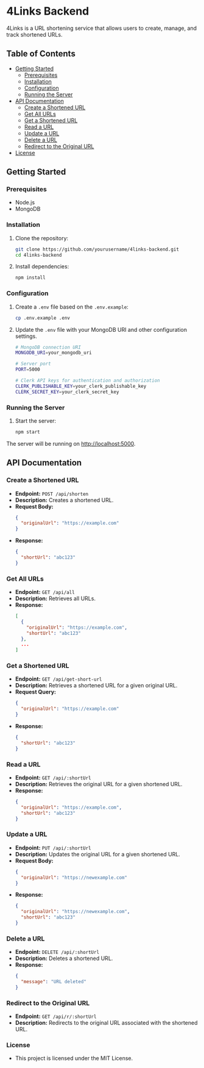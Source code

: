 # 4Links Backend

4Links is a URL shortening service that allows users to create, manage, and track shortened URLs.

## Table of Contents

- [Getting Started](#getting-started)
    - [Prerequisites](#prerequisites)
    - [Installation](#installation)
    - [Configuration](#configuration)
    - [Running the Server](#running-the-server)
- [API Documentation](#api-documentation)
    - [Create a Shortened URL](#create-a-shortened-url)
    - [Get All URLs](#get-all-urls)
    - [Get a Shortened URL](#get-a-shortened-url)
    - [Read a URL](#read-a-url)
    - [Update a URL](#update-a-url)
    - [Delete a URL](#delete-a-url)
    - [Redirect to the Original URL](#redirect-to-the-original-url)
- [License](#license)

## Getting Started

### Prerequisites

- Node.js
- MongoDB

### Installation

1. Clone the repository:
     ```sh
     git clone https://github.com/yourusername/4links-backend.git
     cd 4links-backend
     ```

2. Install dependencies:

    ```sh
    npm install
    ```

### Configuration

1. Create a `.env` file based on the `.env.example`:

    ```sh
    cp .env.example .env
    ```

2. Update the `.env` file with your MongoDB URI and other configuration settings.

     ```sh
    # MongoDB connection URI
    MONGODB_URI=your_mongodb_uri

    # Server port
    PORT=5000

    # Clerk API keys for authentication and authorization
    CLERK_PUBLISHABLE_KEY=your_clerk_publishable_key
    CLERK_SECRET_KEY=your_clerk_secret_key
    ```
### Running the Server

1. Start the server:

    ```sh
    npm start
    ```

The server will be running on [http://localhost:5000](http://localhost:5000).

## API Documentation

### Create a Shortened URL

- **Endpoint:** `POST /api/shorten`
- **Description:** Creates a shortened URL.
- **Request Body:**
    ```json
    {
      "originalUrl": "https://example.com"
    }
    ```
- **Response:**
    ```json
    {
      "shortUrl": "abc123"
    }
    ```

### Get All URLs

- **Endpoint:** `GET /api/all`
- **Description:** Retrieves all URLs.
- **Response:**
    ```json
    [
      {
        "originalUrl": "https://example.com",
        "shortUrl": "abc123"
      },
      ...
    ]
    ```

### Get a Shortened URL

- **Endpoint:** `GET /api/get-short-url`
- **Description:** Retrieves a shortened URL for a given original URL.
- **Request Query:**
    ```json
    {
      "originalUrl": "https://example.com"
    }
    ```
- **Response:**
    ```json
    {
      "shortUrl": "abc123"
    }
    ```

### Read a URL

- **Endpoint:** `GET /api/:shortUrl`
- **Description:** Retrieves the original URL for a given shortened URL.
- **Response:**
    ```json
    {
      "originalUrl": "https://example.com",
      "shortUrl": "abc123"
    }
    ```

### Update a URL

- **Endpoint:** `PUT /api/:shortUrl`
- **Description:** Updates the original URL for a given shortened URL.
- **Request Body:**
    ```json
    {
      "originalUrl": "https://newexample.com"
    }
    ```
- **Response:**
    ```json
    {
      "originalUrl": "https://newexample.com",
      "shortUrl": "abc123"
    }
    ```

### Delete a URL

- **Endpoint:** `DELETE /api/:shortUrl`
- **Description:** Deletes a shortened URL.
- **Response:**
    ```json
    {
      "message": "URL deleted"
    }
    ```

### Redirect to the Original URL

- **Endpoint:** `GET /api/r/:shortUrl`
- **Description:** Redirects to the original URL associated with the shortened URL.

### License
- This project is licensed under the MIT License.

